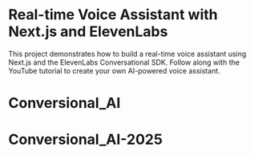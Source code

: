 # Real-time Voice Assistant with Next.js and ElevenLabs

This project demonstrates how to build a real-time voice assistant using Next.js and the ElevenLabs Conversational SDK. Follow along with the YouTube tutorial to create your own AI-powered voice assistant.
# Conversional_AI
# Conversional_AI-2025
